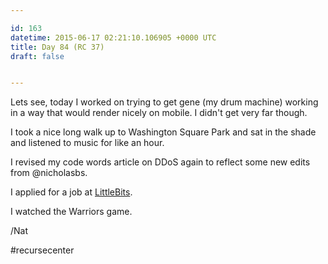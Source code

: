 ```yaml
---

id: 163
datetime: 2015-06-17 02:21:10.106905 +0000 UTC
title: Day 84 (RC 37)
draft: false


---
```


Lets see, today I worked on trying to get gene (my drum machine) working in a way that would render nicely on mobile. I didn't get very far though.

I took a nice long walk up to Washington Square Park and sat in the shade and listened to music for like an hour.

I revised my code words article on DDoS again to reflect some new edits from @nicholasbs.

I applied for a job at [LittleBits](http://littlebits.cc/careers).

I watched the Warriors game.

/Nat

#recursecenter
